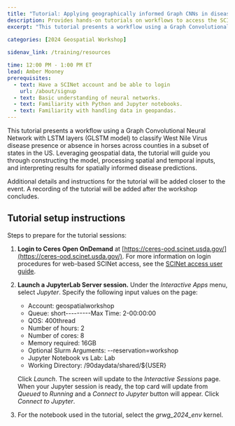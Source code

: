 ```yaml
---
title: "Tutorial: Applying geographically informed Graph CNNs in disease ecology modeling"
description: Provides hands-on tutorials on workflows to access the SCINet HPC systems and conduct geospatial research at scale and fosters geospatial research efforts.
excerpt: "This tutorial presents a workflow using a Graph Convolutional Neural Network with LSTM layers (GLSTM model) to classify West Nile Virus disease presence or absence in horses across counties in a subset of states in the US"
 
categories: [2024 Geospatial Workshop] 

sidenav_link: /training/resources

time: 12:00 PM - 1:00 PM ET
lead: Amber Mooney
prerequisites:
  - text: Have a SCINet account and be able to login 
    url: /about/signup
  - text: Basic understanding of neural networks. 
  - text: Familiarity with Python and Jupyter notebooks. 
  - text: Familiarity with handling data in geopandas. 
---
```




This tutorial presents a workflow using a Graph Convolutional Neural Network with LSTM layers (GLSTM model) to classify West Nile Virus disease presence or absence in horses across counties in a subset of states in the US. Leveraging geospatial data, the tutorial will guide you through constructing the model, processing spatial and temporal inputs, and interpreting results for spatially informed disease predictions.   

Additional details and instructions for the tutorial will be added closer to the event. A recording of the tutorial will be added after the workshop concludes. 


## Tutorial setup instructions

Steps to prepare for the tutorial sessions:

1. **Login to Ceres Open OnDemand** at [https://ceres-ood.scinet.usda.gov/](https://ceres-ood.scinet.usda.gov/). For more information on login procedures for web-based SCINet access, see the [SCINet access user guide]({{site.baseurl}}/guides/access/web-based-login).

1. **Launch a JupyterLab Server session.** Under the *Interactive Apps* menu, select *Jupyter*. Specify the following input values on the page:

    * Account: geospatialworkshop
    * Queue: short---------Max Time: 2-00:00:00
    * QOS: 400thread
    * Number of hours: 2
    * Number of cores: 8
    * Memory required: 16GB
    * Optional Slurm Arguments: \-\-reservation=workshop
    * Jupyter Notebook vs Lab: Lab
    * Working Directory: /90daydata/shared/${USER}
  
    Click *Launch*. The screen will update to the *Interactive Sessions* page. When your Jupyter session is ready, the top card will update from *Queued* to *Running* and a *Connect to Jupyter* button will appear. Click *Connect to Jupyter*.

1. For the notebook used in the tutorial, select the *grwg_2024_env* kernel.

